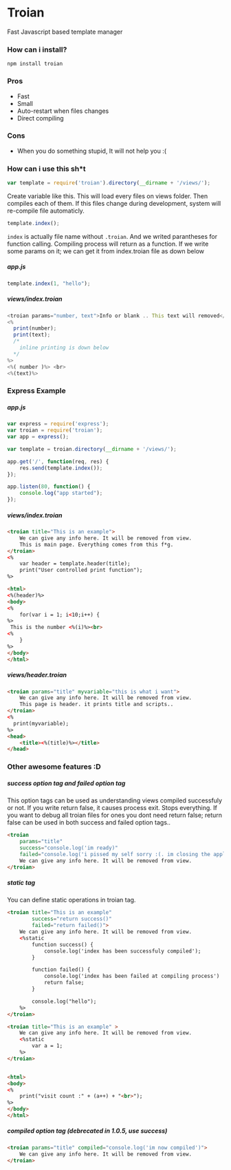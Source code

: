 # Troian
Fast Javascript based template manager

### How can i install?
	npm install troian

### Pros
* Fast
* Small
* Auto-restart when files changes
* Direct compiling

### Cons
* When you do something stupid, It will not help you :(

### How can i use this sh*t
```javascript
var template = require('troian').directory(__dirname + '/views/');
```
Create variable like this. This will load every files on views folder. Then compiles each of them. If this files change during development, system will re-compile file automaticly. 
```javascript
template.index();
```
`index` is actually file name without `.troian`. And we writed parantheses for function calling. Compiling process will return as a function.
If we write some params on it; we can get it from index.troian file as down below

##### app.js
```javascript
template.index(1, "hello");
```

##### views/index.troian
```javascript
<troian params="number, text">Info or blank .. This text will removed</troian>
<%
  print(number);
  print(text);
  /*
  	inline printing is down below
  */
%>
<%( number )%> <br>
<%(text)%>
```

### Express Example
##### app.js
```javascript
var express = require('express');
var troian = require('troian');
var app = express();

var template = troian.directory(__dirname + '/views/');

app.get('/', function(req, res) {
	res.send(template.index());
});

app.listen(80, function() {
	console.log("app started");
});
```

##### views/index.troian
```html
<troian title="This is an example">
	We can give any info here. It will be removed from view.
	This is main page. Everything comes from this f*g.
</troian>
<%
	var header = template.header(title);
	print("User controlled print function");
%>

<html>
<%(header)%>
<body>
<%
	for(var i = 1; i<10;i++) {
%>
 This is the number <%(i)%><br>
<%
	}
%>
</body>
</html>
```

##### views/header.troian
```html
<troian params="title" myvariable="this is what i want">
	We can give any info here. It will be removed from view.
	This page is header. it prints title and scripts..
</troian>
<%
  print(myvariable);
%>
<head>
	<title><%(title)%></title>
</head>
```

### Other awesome features :D

##### success option tag and failed option tag
This option tags can be used as understanding views compiled successfuly or not. 
If you write return false, it causes process exit. Stops everything.
If you want to debug all troian files for ones you dont need return false;
return false can be used in both success and failed option tags..
```html
<troian 
	params="title" 
	success="console.log('im ready)"
	failed="console.log('i pissed my self sorry :(. im closing the application'); return false;">
	We can give any info here. It will be removed from view.
</troian>
```

##### static tag
You can define static operations in troian tag.
```html
<troian title="This is an example" 
		success="return success()"
		failed="return failed()">
	We can give any info here. It will be removed from view.
	<%static
		function success() {
			console.log('index has been successfuly compiled');
		}

		function failed() {
			console.log('index has been failed at compiling process')
			return false;
		}

		console.log("hello");
	%>
</troian>
```

```html
<troian title="This is an example" >
	We can give any info here. It will be removed from view.
	<%static
		var a = 1;
	%>
</troian>


<html>
<body>
<%
	print("visit count :" + (a++) + "<br>");
%>
</body>
</html>
```

##### compiled option tag (debrecated in 1.0.5, use success)
```html
<troian params="title" compiled="console.log('im now compiled')">
	We can give any info here. It will be removed from view.
</troian>
```
